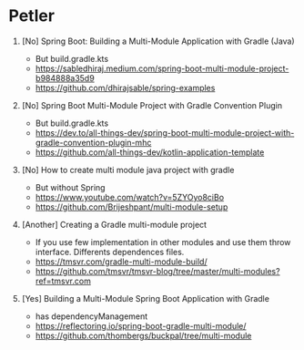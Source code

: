 # Petler

1. [No] Spring Boot: Building a Multi-Module Application with Gradle (Java)
   - But build.gradle.kts
   - https://sabledhiraj.medium.com/spring-boot-multi-module-project-b984888a35d9
   - https://github.com/dhirajsable/spring-examples

2. [No] Spring Boot Multi-Module Project with Gradle Convention Plugin
   - But build.gradle.kts
   - https://dev.to/all-things-dev/spring-boot-multi-module-project-with-gradle-convention-plugin-mhc
   - https://github.com/all-things-dev/kotlin-application-template

3. [No] How to create multi module java project with gradle
   - But without Spring
   - https://www.youtube.com/watch?v=5ZYOyo8ciBo
   - https://github.com/Brijeshpant/multi-module-setup

4. [Another] Creating a Gradle multi-module project
   - If you use few implementation in other modules and use them throw interface. Differents dependences files.
   - https://tmsvr.com/gradle-multi-module-build/
   - https://github.com/tmsvr/tmsvr-blog/tree/master/multi-modules?ref=tmsvr.com

5. [Yes] Building a Multi-Module Spring Boot Application with Gradle
   - has dependencyManagement
   - https://reflectoring.io/spring-boot-gradle-multi-module/
   - https://github.com/thombergs/buckpal/tree/multi-module



